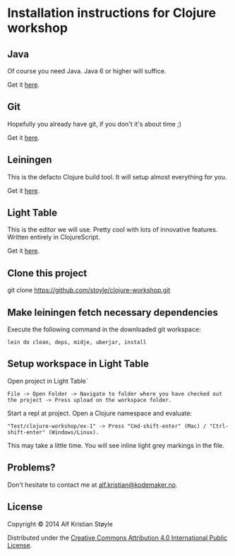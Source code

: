 # Installation instructions for Clojure workshop

## Java

Of course you need Java. Java 6 or higher will suffice. 

Get it [here](http://www.oracle.com/technetwork/java/javase/downloads/index.html).

## Git

Hopefully you already have git, if you don't it's about time ;)

Get it [here](http://git-scm.com/).

## Leiningen

This is the defacto Clojure build tool. It will setup almost everything for you.

Get it [here](http://leiningen.org/).

## Light Table

This is the editor we will use. Pretty cool with lots of innovative features. Written entirely in ClojureScript.

Get it [here](http://www.lighttable.com/).

## Clone this project

git clone https://github.com/stoyle/clojure-workshop.git

## Make leiningen fetch necessary dependencies

Execute the following command in the downloaded git workspace:

```
lein do clean, deps, midje, uberjar, install
```

## Setup workspace in Light Table

Open project in Light Table`

```
File -> Open Folder -> Navigate to folder where you have checked out the project -> Press upload on the workspace folder.
```

Start a repl at project. Open a Clojure namespace and evaluate:

```
"Test/clojure-workshop/ex-1" -> Press "Cmd-shift-enter" (Mac) / "Ctrl-shift-enter" (Windows/Linux).
```

This may take a little time. You will see inline light grey markings in the file.

## Problems?

Don't hesitate to contact me at alf.kristian@kodemaker.no.

## License

Copyright © 2014 Alf Kristian Støyle

Distributed under the [Creative Commons Attribution 4.0 International Public License](http://creativecommons.org/licenses/by/4.0/).
